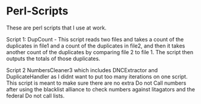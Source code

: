# Perl-Scripts
These are perl scripts that I use at work.

Script 1: DupCount - This script reads two files and takes a count of the duplicates in file1 and a count of the duplicates in file2, and then it takes another count of the duplicates by comparing file 2 to file 1. The script then outputs the totals of those duplicates.

Script 2 NumbersCleaner3 which includes DNCExtractor and DuplicateHandler as I didnt want to put too many iterations on one script. This script is meant to make sure there are no extra Do not Call numbers after using the blacklist alliance to check numbers against litagators and the federal Do not call lists.
